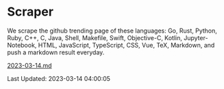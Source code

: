 # Scraper

We scrape the github trending page of these languages: Go, Rust, Python, Ruby, C++, C, Java, Shell, Makefile, Swift, Objective-C, Kotlin, Jupyter-Notebook, HTML, JavaScript, TypeScript, CSS, Vue, TeX, Markdown, and push a markdown result everyday.

[2023-03-14.md](https://github.com/yangwenmai/github-trending-backup/blob/master/2023-03-14.md)

Last Updated: 2023-03-14 04:00:05